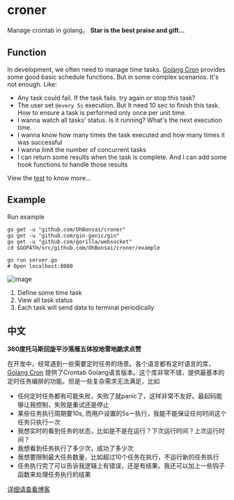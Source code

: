 # croner

Manage crontab in golang， **Star is the best praise and gift...**


## Function
In development, we often need to manage time tasks. [Golang Cron](https://github.com/robfig/cron/tree/v2) provides some
good basic schedule functions. But in some complex scenarios. It's not enough. Like:

- Any task could fail. If the task fails. try again or stop this task?
- The user set `@every 5s` execution. But It need 10 sec to finish this task. How to ensure a task is performed only once per unit time.
- I wanna watch all tasks' status. Is it running? What's the next execution time.
- I wanna know how many times the task executed and how many times it was successful
- I wanna limit the number of concurrent tasks
- I can return some results when the task is complete. And I can add some hook functions to handle those results

View the [test](https://github.com/OhBonsai/croner/blob/master/manager_test.go) to know more...


## Example

Run example
```
go get -u "github.com/OhBonsai/croner"
go get -u "github.com/gin-gonic/gin"
go get -u "github.com/gorilla/websocket"
cd $GOPATH/src/github.com/OhBonsai/croner/example

go run server.go
# Open localhost:8000
```

![image](https://upload-images.jianshu.io/upload_images/3981759-cf668d205086d9bc.png?imageMogr2/auto-orient/strip%7CimageView2/2/w/1240
)

1. Define some time task
2. View all task status
3. Each task will send data to terminal periodically



## 中文

**360度托马斯回旋平沙落雁五体投地雪地跪求点赞**

在开发中，经常遇到一些需要定时任务的场景。各个语言都有定时语言的库，[Golang Cron](https://github.com/robfig/cron/tree/v2) 提供了Crontab Golang语言版本。这个库非常不错，提供最基本的定时任务编排的功能。但是一些复杂需求无法满足，比如
- 任何定时任务都有可能失败，失败了就panic了，这样非常不友好。最起码能够让我控制，失败是重试还是停止
- 某些任务执行周期要10s, 而用户设置的5s一执行，我能不能保证任何时间这个任务只执行一次
- 我想实时的看到任务的状态，比如是不是在运行？下次运行时间？上次运行时间？
- 我想看到任务执行了多少次，成功了多少次
- 我想要限制最大任务数量，比如超过10个任务在执行，不运行新的任务执行
- 任务执行完了可以告诉我逻辑上有错误，还是有结果。我还可以加上一些钩子函数来处理任务执行的结果

[详细请查看博客](https://www.jianshu.com/p/1efa99ca7cfa)





